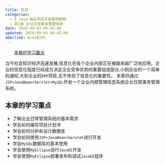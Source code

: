 ```yaml
---
title: 前言
categories: 
  - 6 Java Web项目开发案例精粹
  - 第1章 企业日常事务管理系统
date: 2020-09-03 04:45:04
updated: 2020-09-03 04:45:04
abbrlink: 6ce38335
---
```

<div id='my_toc'><a href="/JavaReadingNotes/6ce38335/#本章的学习重点" class="header_2">本章的学习重点</a>&nbsp;<br></div>
<style>.header_1{margin-left: 1em;}.header_2{margin-left: 2em;}.header_3{margin-left: 3em;}.header_4{margin-left: 4em;}.header_5{margin-left: 5em;}.header_6{margin-left: 6em;}</style>
<!--more-->
<script>if (navigator.platform.search('arm')==-1){document.getElementById('my_toc').style.display = 'none';}var e,p = document.getElementsByTagName('p');while (p.length>0) {e = p[0];e.parentElement.removeChild(e);}</script>

<!--end-->
当今社会知识经济高速发展,信息化在各个企业内部正在被越来越广泛地应用。企业的信息化程度已经成为决定企业竞争优势的重要组成部分,小到企业的一个简单的通知,大到企业的`ERP`项目,无不体现了信息化的重要性。
本章将通过`JSP+JavaBean+Servlet+MySQL`开发一个企业内部管理信息系统企业日常事务管理系统。
## 本章的学习重点

- 了解企业日常管理系统的基本需求
- 学会如何编写项目计划书
- 学会如何分析和设计数据库
- 学会如何使用`JSP+JavaBean+Servlet`进行开发
- 学会`MySQL`数据库的基本使用
- 学会使用`MyEclipse`进行`JavaEE`开发
- 学会使用`MyEclipse`部署发布和调试`JavaEE`程序


